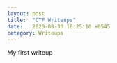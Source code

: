```yaml
---
layout: post
title:  "CTF Writeups"
date:   2020-08-30 16:25:10 +0545
category: Writeups
---
```

My first writeup
